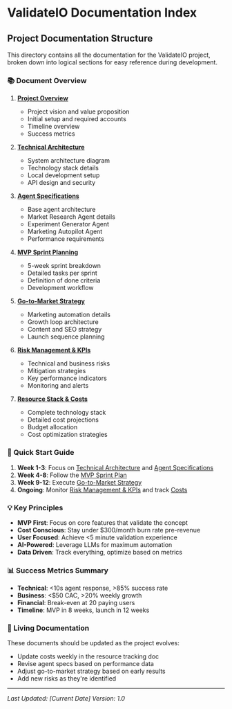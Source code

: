 # ValidateIO Documentation Index

## Project Documentation Structure

This directory contains all the documentation for the ValidateIO project, broken down into logical sections for easy reference during development.

### 📚 Document Overview

1. **[Project Overview](01-project-overview.md)**
   - Project vision and value proposition
   - Initial setup and required accounts
   - Timeline overview
   - Success metrics

2. **[Technical Architecture](02-technical-architecture.md)**
   - System architecture diagram
   - Technology stack details
   - Local development setup
   - API design and security

3. **[Agent Specifications](03-agent-specifications.md)**
   - Base agent architecture
   - Market Research Agent details
   - Experiment Generator Agent
   - Marketing Autopilot Agent
   - Performance requirements

4. **[MVP Sprint Planning](04-mvp-sprint-plan.md)**
   - 5-week sprint breakdown
   - Detailed tasks per sprint
   - Definition of done criteria
   - Development workflow

5. **[Go-to-Market Strategy](05-go-to-market-strategy.md)**
   - Marketing automation details
   - Growth loop architecture
   - Content and SEO strategy
   - Launch sequence planning

6. **[Risk Management & KPIs](06-risk-management-kpis.md)**
   - Technical and business risks
   - Mitigation strategies
   - Key performance indicators
   - Monitoring and alerts

7. **[Resource Stack & Costs](07-resource-stack-costs.md)**
   - Complete technology stack
   - Detailed cost projections
   - Budget allocation
   - Cost optimization strategies

### 🚀 Quick Start Guide

1. **Week 1-3**: Focus on [Technical Architecture](02-technical-architecture.md) and [Agent Specifications](03-agent-specifications.md)
2. **Week 4-8**: Follow the [MVP Sprint Plan](04-mvp-sprint-plan.md)
3. **Week 9-12**: Execute [Go-to-Market Strategy](05-go-to-market-strategy.md)
4. **Ongoing**: Monitor [Risk Management & KPIs](06-risk-management-kpis.md) and track [Costs](07-resource-stack-costs.md)

### 💡 Key Principles

- **MVP First**: Focus on core features that validate the concept
- **Cost Conscious**: Stay under $300/month burn rate pre-revenue
- **User Focused**: Achieve <5 minute validation experience
- **AI-Powered**: Leverage LLMs for maximum automation
- **Data Driven**: Track everything, optimize based on metrics

### 📊 Success Metrics Summary

- **Technical**: <10s agent response, >85% success rate
- **Business**: <$50 CAC, >20% weekly growth
- **Financial**: Break-even at 20 paying users
- **Timeline**: MVP in 8 weeks, launch in 12 weeks

### 🔄 Living Documentation

These documents should be updated as the project evolves:
- Update costs weekly in the resource tracking doc
- Revise agent specs based on performance data
- Adjust go-to-market strategy based on early results
- Add new risks as they're identified

---

*Last Updated: [Current Date]*
*Version: 1.0*